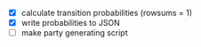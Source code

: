 - [x] calculate transition probabilities (rowsums = 1)
- [x] write probabilities to JSON
- [ ] make party generating script
